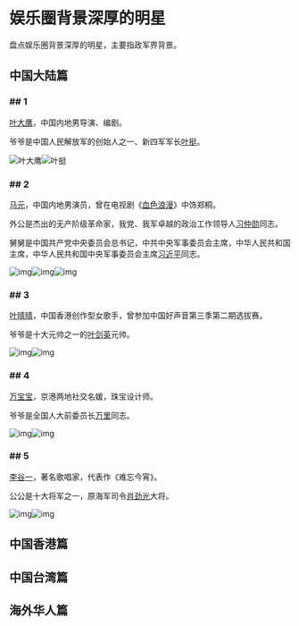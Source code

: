# 娱乐圈背景深厚的明星
盘点娱乐圈背景深厚的明星，主要指政军界背景。

## 中国大陆篇

### ## 1

[叶大鹰](https://baike.baidu.com/item/叶大鹰)，中国内地男导演、编剧。

爷爷是中国人民解放军的创始人之一、新四军军长[叶挺](https://baike.baidu.com/item/叶挺/299649)。

![叶大鹰](https://bkimg.cdn.bcebos.com/pic/2934349b033b5bb50e9592033ed3d539b700bc89?x-bce-process=image/resize,m_lfit,w_268,limit_1/format,f_jpg)![叶挺](https://bkimg.cdn.bcebos.com/pic/b21c8701a18b87d65eb91310080828381e30fdc2?x-bce-process=image/resize,m_lfit,w_268,limit_1/format,f_jpg)





### ## 2

[马元](https://baike.baidu.com/item/马元/8803534)，中国内地男演员，曾在电视剧《[血色浪漫](https://baike.baidu.com/item/血色浪漫)》中饰郑桐。

外公是杰出的无产阶级革命家，我党、我军卓越的政治工作领导人[习仲勋](https://baike.baidu.com/item/习仲勋/1553475)同志。

舅舅是中国共产党中央委员会总书记，中共中央军事委员会主席，中华人民共和国主席，中华人民共和国中央军事委员会主席[习近平](https://baike.baidu.com/item/习近平)同志。

![img](https://bkimg.cdn.bcebos.com/pic/9a504fc2d5628535f74180fb9eef76c6a6ef6342?x-bce-process=image/resize,m_lfit,w_268,limit_1/format,f_jpg)![img](https://bkimg.cdn.bcebos.com/pic/0d338744ebf81a4ce36943a8d72a6059252da67c?x-bce-process=image/resize,m_lfit,w_268,limit_1/format,f_jpg)![img](https://bkimg.cdn.bcebos.com/pic/54fbb2fb43166d22ca0c87944a2309f79052d2b3?x-bce-process=image/resize,m_lfit,w_268,limit_1/format,f_jpg)



### ## 3

[叶晴晴](https://baike.baidu.com/item/叶晴晴/15088394)，中国香港创作型女歌手，曾参加中国好声音第三季第二期选拔赛。

爷爷是十大元帅之一的[叶剑英](https://baike.baidu.com/item/叶剑英)元帅。

![img](https://bkimg.cdn.bcebos.com/pic/2e2eb9389b504fc207523543e6dde71190ef6d63?x-bce-process=image/resize,m_lfit,w_268,limit_1/format,f_jpg)![img](https://bkimg.cdn.bcebos.com/pic/9213b07eca806538c1661d1c98dda144ad348235?x-bce-process=image/resize,m_lfit,w_268,limit_1/format,f_jpg)



### ## 4

[万宝宝](https://baike.baidu.com/item/万宝宝/9497971)，京港两地社交名媛，珠宝设计师。

爷爷是全国人大前委员长[万里](https://baike.baidu.com/item/万里/115915)同志。

![img](https://bkimg.cdn.bcebos.com/pic/f11f3a292df5e0fe6ff525ab556034a85fdf72af?x-bce-process=image/resize,m_lfit,w_268,limit_1/format,f_jpg)![img](https://bkimg.cdn.bcebos.com/pic/bd315c6034a85edfd5bcf4324f540923dd5475ea?x-bce-process=image/resize,m_lfit,w_268,limit_1/format,f_jpg)

### ## 5

[李谷一]([https://baike.baidu.com/item/%E6%9D%8E%E8%B0%B7%E4%B8%80/889974](https://baike.baidu.com/item/李谷一/889974))，著名歌唱家，代表作《难忘今宵》。

公公是十大将军之一，原海军司令[肖劲光]([https://baike.baidu.com/item/%E8%90%A7%E5%8A%B2%E5%85%89/365182](https://baike.baidu.com/item/萧劲光/365182))大将。

![img](https://bkimg.cdn.bcebos.com/pic/728da9773912b31b35337a4b8418367adab4e171?x-bce-process=image/watermark,g_7,image_d2F0ZXIvYmFpa2U4MA==,xp_5,yp_5)![img](https://bkimg.cdn.bcebos.com/pic/5366d0160924ab1884d917643cfae6cd7a890b91?x-bce-process=image/resize,m_lfit,w_268,limit_1/format,f_jpg)

## 中国香港篇

## 中国台湾篇

## 海外华人篇